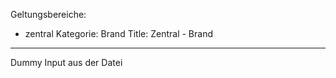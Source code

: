 ﻿Geltungsbereiche:
  - zentral
Kategorie: Brand
Title: Zentral - Brand
---
Dummy Input aus der Datei